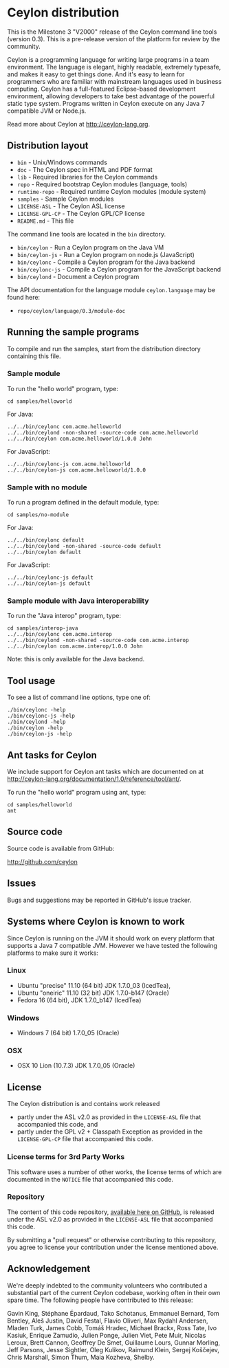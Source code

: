 # Ceylon distribution

This is the Milestone 3 "V2000" release of the Ceylon command line tools (version 
0.3). This is a pre-release version of the platform for review by the community.

Ceylon is a programming language for writing large programs in a team environment. 
The language is elegant, highly readable, extremely typesafe, and makes it easy to 
get things done. And it's easy to learn for programmers who are familiar with 
mainstream languages used in business computing. Ceylon has a full-featured 
Eclipse-based development environment, allowing developers to take best advantage 
of the powerful static type system. Programs written in Ceylon execute on any 
Java 7 compatible JVM or Node.js.

Read more about Ceylon at <http://ceylon-lang.org>.

## Distribution layout

- `bin`            - Unix/Windows commands
- `doc`            - The Ceylon spec in HTML and PDF format
- `lib`            - Required libraries for the Ceylon commands
- `repo`           - Required bootstrap Ceylon modules (language, tools)
- `runtime-repo`   - Required runtime Ceylon modules (module system)
- `samples`        - Sample Ceylon modules
- `LICENSE-ASL`    - The Ceylon ASL license
- `LICENSE-GPL-CP` - The Ceylon GPL/CP license
- `README.md`      - This file

The command line tools are located in the `bin` directory.

- `bin/ceylon`     - Run a Ceylon program on the Java VM
- `bin/ceylon-js`  - Run a Ceylon program on node.js (JavaScript)
- `bin/ceylonc`    - Compile a Ceylon program for the Java backend
- `bin/ceylonc-js` - Compile a Ceylon program for the JavaScript backend
- `bin/ceylond`    - Document a Ceylon program

The API documentation for the language module `ceylon.language` may be found here:

- `repo/ceylon/language/0.3/module-doc`

## Running the sample programs

To compile and run the samples, start from the distribution directory containing
this file.

### Sample module

To run the "hello world" program, type:

    cd samples/helloworld

For Java:

    ../../bin/ceylonc com.acme.helloworld
    ../../bin/ceylond -non-shared -source-code com.acme.helloworld
    ../../bin/ceylon com.acme.helloworld/1.0.0 John

For JavaScript:

    ../../bin/ceylonc-js com.acme.helloworld
    ../../bin/ceylon-js com.acme.helloworld/1.0.0

### Sample with no module

To run a program defined in the default module, type:

    cd samples/no-module

For Java:

    ../../bin/ceylonc default
    ../../bin/ceylond -non-shared -source-code default
    ../../bin/ceylon default

For JavaScript:

    ../../bin/ceylonc-js default
    ../../bin/ceylon-js default

### Sample module with Java interoperability

To run the "Java interop" program, type:

    cd samples/interop-java
    ../../bin/ceylonc com.acme.interop
    ../../bin/ceylond -non-shared -source-code com.acme.interop
    ../../bin/ceylon com.acme.interop/1.0.0 John

Note: this is only available for the Java backend.

## Tool usage

To see a list of command line options, type one of:

    ./bin/ceylonc -help
    ./bin/ceylonc-js -help
    ./bin/ceylond -help
    ./bin/ceylon -help
    ./bin/ceylon-js -help

## Ant tasks for Ceylon

We include support for Ceylon ant tasks which are documented on
at <http://ceylon-lang.org/documentation/1.0/reference/tool/ant/>.

To run the "hello world" program using ant, type:

    cd samples/helloworld
    ant

## Source code

Source code is available from GitHub:

<http://github.com/ceylon>

## Issues

Bugs and suggestions may be reported in GitHub's issue tracker.

## Systems where Ceylon is known to work

Since Ceylon is running on the JVM it should work on every platform that 
supports a Java 7 compatible JVM. However we have tested the following 
platforms to make sure it works:

### Linux

- Ubuntu "precise" 11.10 (64 bit) JDK 1.7.0_03 (IcedTea), 
- Ubuntu "oneiric" 11.10 (32 bit) JDK 1.7.0-b147 (Oracle)
- Fedora 16 (64 bit), JDK 1.7.0_b147 (IcedTea)

### Windows

- Windows 7 (64 bit) 1.7.0_05 (Oracle)

### OSX

- OSX 10 Lion (10.7.3) JDK 1.7.0_05 (Oracle)

## License

The Ceylon distribution is and contains work released

- partly under the ASL v2.0 as provided in the `LICENSE-ASL` file that accompanied 
  this code, and
- partly under the GPL v2 + Classpath Exception as provided in the `LICENSE-GPL-CP`
  file that accompanied this code.

### License terms for 3rd Party Works

This software uses a number of other works, the license terms of which are 
documented in the `NOTICE` file that accompanied this code.

### Repository

The content of this code repository, [available here on GitHub][ceylon-dist], 
is released under the ASL v2.0 as provided in the `LICENSE-ASL` file that accompanied 
this code.

[ceylon-dist]: https://github.com/ceylon/ceylon-dist

By submitting a "pull request" or otherwise contributing to this repository, you
agree to license your contribution under the license mentioned above.

## Acknowledgement

We're deeply indebted to the community volunteers who contributed a substantial part
of the current Ceylon codebase, working often in their own spare time. The following 
people have contributed to this release:

Gavin King, Stéphane Épardaud, Tako Schotanus, Emmanuel Bernard, Tom Bentley, Aleš Justin, 
David Festal, Flavio Oliveri, Max Rydahl Andersen, Mladen Turk, James Cobb, Tomáš Hradec, 
Michael Brackx, Ross Tate, Ivo Kasiuk, Enrique Zamudio, Julien Ponge, Julien Viet,
Pete Muir, Nicolas Leroux, Brett Cannon, Geoffrey De Smet, Guillaume Lours, Gunnar Morling,
Jeff Parsons, Jesse Sightler, Oleg Kulikov, Raimund Klein, Sergej Koščejev, Chris Marshall,
Simon Thum, Maia Kozheva, Shelby.
